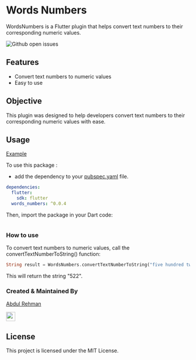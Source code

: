 # Words Numbers

WordsNumbers is a Flutter plugin that helps convert text numbers to their corresponding numeric values.

![Github open issues](https://github.com/arsarsars1/words_numbers/issues)

## Features

- Convert text numbers to numeric values
- Easy to use


## Objective

This plugin was designed to help developers convert text numbers to their corresponding numeric values with ease.

## Usage

[Example](https://github.com/arsarsars1/words_numbers/tree/master/example)

To use this package :

- add the dependency to your [pubspec.yaml](https://github.com/arsarsars1/words_numbers/tree/master/example/pubspec.yaml) file.

```yaml
dependencies:
  flutter:
    sdk: flutter
  words_numbers: ^0.0.4
```

Then, import the package in your Dart code:

```import 'package:words_numbers/words_numbers.dart';
```

### How to use


To convert text numbers to numeric values, call the convertTextNumberToString() function:

```dart
String result = WordsNumbers.convertTextNumberToString("five hundred twenty-two");
```

This will return the string "522".

<!-- ## Help Maintenance

I've been maintaining quite many repos these days and burning out slowly. If you could help me cheer up, buying me a cup of coffee will make my life really happy and get much energy out of it.

<a href="https://www.buymeacoffee.com/arsarsars1" target="_blank"><img src="https://www.buymeacoffee.com/assets/img/custom_images/purple_img.png" alt="Buy Me A Coffee" style="height: auto !important;width: auto !important;" ></a> -->

### Created & Maintained By

[Abdul Rehman](https://github.com/arsarsars1)


<a href="https://www.linkedin.com/in/arsarsars1/"><img src="https://img.shields.io/badge/linkedin-%230077B5.svg?&style=for-the-badge&logo=linkedin&logoColor=white" height=25></a>

## License

This project is licensed under the MIT License.
